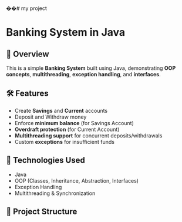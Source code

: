 ��#   m y   p r o j e c t 
 
 
# Banking System in Java

## 📌 Overview
This is a simple **Banking System** built using Java, demonstrating **OOP concepts**, **multithreading**, **exception handling**, and **interfaces**.

## 🛠️ Features
- Create **Savings** and **Current** accounts
- Deposit and Withdraw money
- Enforce **minimum balance** (for Savings Account)
- **Overdraft protection** (for Current Account)
- **Multithreading support** for concurrent deposits/withdrawals
- Custom **exceptions** for insufficient funds

## 🚀 Technologies Used
- Java
- OOP (Classes, Inheritance, Abstraction, Interfaces)
- Exception Handling
- Multithreading & Synchronization

## 📂 Project Structure

